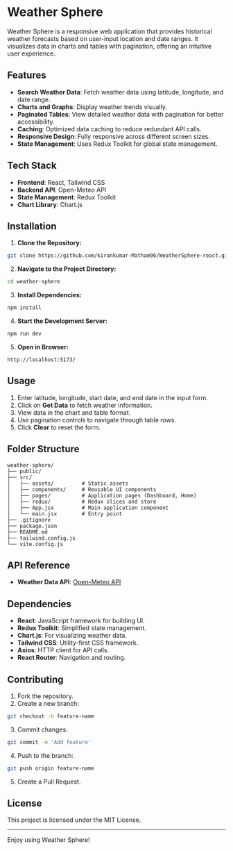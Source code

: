 # Weather Sphere

Weather Sphere is a responsive web application that provides historical weather forecasts based on user-input location and date ranges. It visualizes data in charts and tables with pagination, offering an intuitive user experience.

## Features

- **Search Weather Data**: Fetch weather data using latitude, longitude, and date range.
- **Charts and Graphs**: Display weather trends visually.
- **Paginated Tables**: View detailed weather data with pagination for better accessibility.
- **Caching**: Optimized data caching to reduce redundant API calls.
- **Responsive Design**: Fully responsive across different screen sizes.
- **State Management**: Uses Redux Toolkit for global state management.

## Tech Stack

- **Frontend**: React, Tailwind CSS
- **Backend API**: Open-Meteo API
- **State Management**: Redux Toolkit
- **Chart Library**: Chart.js

## Installation

1. **Clone the Repository:**

```bash
git clone https://github.com/kirankumar-Matham96/WeatherSphere-react.git
```

2. **Navigate to the Project Directory:**

```bash
cd weather-sphere
```

3. **Install Dependencies:**

```bash
npm install
```

4. **Start the Development Server:**

```bash
npm run dev
```

5. **Open in Browser:**

```
http://localhost:5173/
```

## Usage

1. Enter latitude, longitude, start date, and end date in the input form.
2. Click on **Get Data** to fetch weather information.
3. View data in the chart and table format.
4. Use pagination controls to navigate through table rows.
5. Click **Clear** to reset the form.

## Folder Structure

```
weather-sphere/
├── public/
├── src/
│   ├── assets/         # Static assets
│   ├── components/     # Reusable UI components
│   ├── pages/          # Application pages (Dashboard, Home)
│   ├── redux/          # Redux slices and store
│   ├── App.jsx         # Main application component
│   └── main.jsx        # Entry point
├── .gitignore
├── package.json
├── README.md
├── tailwind.config.js
└── vite.config.js
```

## API Reference

- **Weather Data API**: [Open-Meteo API](https://open-meteo.com/)

## Dependencies

- **React**: JavaScript framework for building UI.
- **Redux Toolkit**: Simplified state management.
- **Chart.js**: For visualizing weather data.
- **Tailwind CSS**: Utility-first CSS framework.
- **Axios**: HTTP client for API calls.
- **React Router**: Navigation and routing.

## Contributing

1. Fork the repository.
2. Create a new branch:

```bash
git checkout -b feature-name
```

3. Commit changes:

```bash
git commit -m 'Add feature'
```

4. Push to the branch:

```bash
git push origin feature-name
```

5. Create a Pull Request.

## License

This project is licensed under the MIT License.

---

Enjoy using Weather Sphere!

